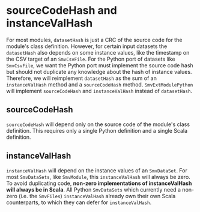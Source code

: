 # sourceCodeHash and instanceValHash

For most modules, `datasetHash` is just a CRC of the source code for the module's class definition. However, for certain input datasets the `datasetHash` also depends on some instance values, like the timestamp on the CSV target of an `SmvCsvFile`. For the Python port of datasets like `SmvCsvFile`, we want the Python port must implement the source code hash but should not duplicate any knowledge about the hash of instance values. Therefore, we will reimplement `datasetHash` as the sum of an `instanceValHash` method and a `sourceCodeHash` method. `SmvExtModulePython` will implement `sourceCodeHash` and `instanceValHash` instead of `datasetHash`.

## sourceCodeHash

`sourceCodeHash` will depend only on the source code of the module's class definition. This requires only a single Python definition and a single Scala definition.

## instanceValHash

`instanceValHash` will depend on the instance values of an `SmvDataSet`. For most `SmvDataSets`, like `SmvModule`, this `instanceValHash` will always be zero. To avoid duplicating code, **non-zero implementations of instanceValHash will always be in Scala**. All Python `SmvDataSets` which currently need a non-zero (i.e. the `SmvFiles`) `instanceValHash` already own their own Scala counterparts, to which they can defer for `instanceValHash`.

